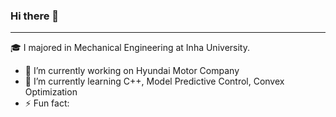 ### Hi there 👋
---
🎓 I majored in Mechanical Engineering at Inha University.
- 🔭 I’m currently working on Hyundai Motor Company
- 🌱 I’m currently learning C++, Model Predictive Control, Convex Optimization
- ⚡ Fun fact: 
